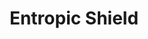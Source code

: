---
title: "Entropic Shield"

spell:
  schools:
    - name:        "Abjuration"
      subschools:  []
      descriptors: []
  classes:
    - name:  "Cleric"
      abbr:  "Clr"
      level: 1
  domains:
    - name:  "Luck"
      abbr:  "Luck"
      level: 1
  components:         [V, S]
  castingTime:        "1 standard action"
  range:              "Personal"
  target:             "You"
  duration:           "1 min./level"
  dismissable:        true
  description:        |
    A magical field appears around you, glowing with a chaotic blast of multicolored hues. This field deflects incoming arrows, rays, and other ranged attacks. Each ranged attack directed at you for which the attacker must make an attack roll has a 20% miss chance (similar to the effects of concealment). Other attacks that simply work at a distance are not affected.
---
